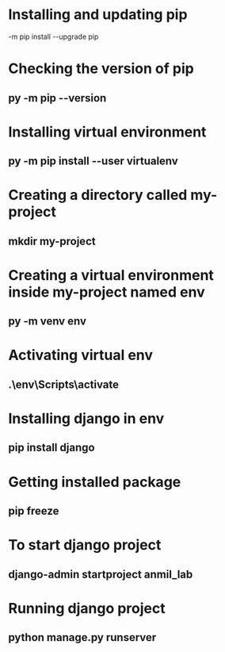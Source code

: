 # Installing and updating pip
-m pip install --upgrade pip

# Checking the version of pip
## py  -m pip --version

# Installing virtual environment
## py -m pip install --user virtualenv

# Creating a directory called my-project
## mkdir my-project

# Creating a virtual environment inside my-project named env
## py -m venv env

# Activating virtual env
## .\env\Scripts\activate

# Installing django in env
## pip install django

# Getting installed package
## pip freeze

# To start django project
## django-admin startproject anmil_lab

# Running django project
## python manage.py runserver
